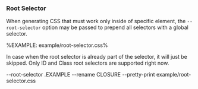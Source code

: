 ### Root Selector

When generating CSS that must work only inside of specific element, the `--root-selector` option may be passed to prepend all selectors with a global selector.

%EXAMPLE: example/root-selector.css%

In case when the root selector is already part of the selector, it will just be skipped. Only ID and Class root selectors are supported right now.

<java jar="closure-stylesheets.jar" lang="css" console="closure-stylesheets">
  --root-selector .EXAMPLE --rename CLOSURE --pretty-print example/root-selector.css
</java>